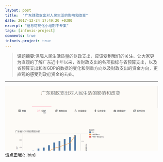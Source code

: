 ```yaml
---
layout: post
title:  "广东财政支出对人民生活的影响和改变"
date: 2017-12-24 17:49:20 +0300
excerpt: "信息可视化小组期中专案" 
tags: [infovis-project]
comments: true
infovis-project: true
---
```



>课题摘要:保障人民生活质量的财政支出，应该受到我们的关注。让大家更为直观的了解广东近十年以来，省财政支出的各项指标与省预算支出，以及省预算支出和省GDP的数据的变化和侧重方向以及财政支出的资金方向，更直观的感受到政府资金的去处。<br/>  
---

![期中专案](/assets/img/the-exam-project.gif)
[请点击我](/infovis/the-exam-project/index.html){: .btn}

